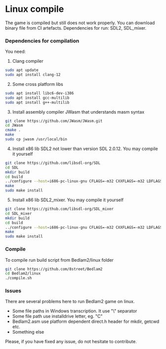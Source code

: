 # Linux compile

The game is compiled but still does not work properly. You can download binary file from CI artefacts. Dependencies for run: SDL2, SDL_mixer.

### Dependencies for compilation

You need:

1. Clang compiler

```bash
sudo apt update
sudo apt install clang-12
```

2. Some cross platform libs

```bash
sudo apt install libc6-dev-i386
sudo apt install gcc-multilib
sudo apt install g++-multilib
```

3. Install assembly compiler JWasm that understands masm syntax

```bash
git clone https://github.com/JWasm/JWasm.git 
cd JWasm 
cmake . 
make
sudo cp jwasm /usr/local/bin 
```

4. Install x86 lib SDL2 not lower than version SDL 2.0.12. You may compile it yourself

```bash
git clone https://github.com/libsdl-org/SDL
cd SDL
mkdir build
cd build
../configure --host=i686-pc-linux-gnu CFLAGS=-m32 CXXFLAGS=-m32 LDFLAGS=-m32
make
sudo make install
```

5. Install x86 lib SDL2_mixer. You may compile it yourself

```bash
git clone https://github.com/libsdl-org/SDL_mixer
cd SDL_mixer
mkdir build
cd build
../configure --host=i686-pc-linux-gnu CFLAGS=-m32 CXXFLAGS=-m32 LDFLAGS=-m32
make
sudo make install
```

### Compile

To compile run build script from Bedlam2/linux folder 

```bash
git clone https://github.com/8street/Bedlam2
cd Bedlam2/linux
./compile.sh
```

### Issues

There are several problems here to run Bedlam2 game on linux. 

* Some file paths in Windows transcription. It use "\\" separator
* Some file path use installdrive letter, eg. "C"
* Bedlam2.asm use platform dependent direct.h header for mkdir, getcwd etc.
* Something else

Please, if you have fixed any issue, do not hesitate to contribute.
